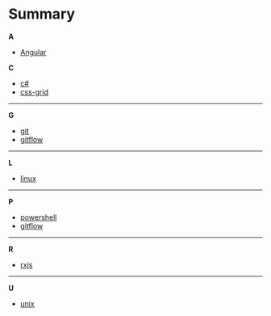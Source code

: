 # Summary

**A**
* [Angular](angular/index.md)

**C**
* [c#](csharp/index.md)
* [css-grid](css-grid/css-grid.md)
---
**G**
* [git](git/git.md)
* [gitflow](gitflow/gitflow.md)
---
**L**
* [linux](linux_unix/index.md)
___
**P**
* [powershell](powershell/index.md)
* [gitflow](gitflow/gitflow.md)
---
**R**
* [rxjs](rxjs/rxjs.md)
---
**U**
* [unix](linux_unix/index.md)